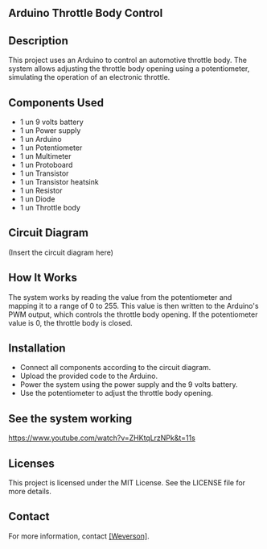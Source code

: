 ## Arduino Throttle Body Control

## Description

This project uses an Arduino to control an automotive throttle body. The system allows adjusting the throttle body opening using a potentiometer, simulating the operation of an electronic throttle.

## Components Used

  * 1 un 9 volts battery
  * 1 un Power supply
  * 1 un Arduino
  * 1 un Potentiometer
  * 1 un Multimeter
  * 1 un Protoboard
  * 1 un Transistor
  * 1 un Transistor heatsink
  * 1 un Resistor
  * 1 un Diode
  * 1 un Throttle body

## Circuit Diagram

(Insert the circuit diagram here)

## How It Works

The system works by reading the value from the potentiometer and mapping it to a range of 0 to 255. This value is then written to the Arduino's PWM output, which controls the throttle body opening. If the potentiometer value is 0, the throttle body is closed.

## Installation

  - Connect all components according to the circuit diagram.
  - Upload the provided code to the Arduino.
  - Power the system using the power supply and the 9 volts battery.
  - Use the potentiometer to adjust the throttle body opening.

## See the system working

https://www.youtube.com/watch?v=ZHKtqLrzNPk&t=11s

## Licenses

This project is licensed under the MIT License. See the LICENSE file for more details.

## Contact

For more information, contact [\[Weverson\]](https://github.com/weversonbarbieri).